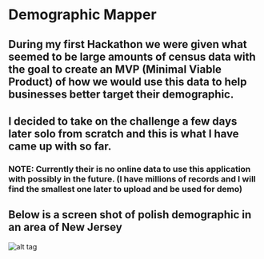 # Demographic Mapper

## During my first Hackathon we were given what seemed to be large amounts of census data with the goal to create an MVP (Minimal Viable Product) of how we would use this data to help businesses better target their demographic.

## I decided to take on the challenge a few days later solo from scratch and this is what I have came up with so far.

### NOTE: Currently their is no online data to use this application with possibly in the future. (I have millions of records and I will find the smallest one later to upload and be used for demo)

## Below is a screen shot of polish demographic in an area of New Jersey

![alt tag](https://cloud.githubusercontent.com/assets/15336070/14511781/eef246e2-01a7-11e6-9cac-5efa2652fd86.png)
